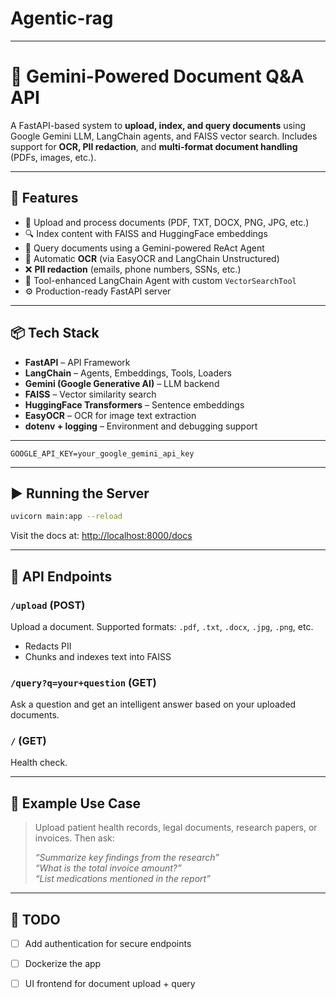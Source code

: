 # Agentic-rag
---

# 🧠 Gemini-Powered Document Q&A API

A FastAPI-based system to **upload, index, and query documents** using Google Gemini LLM, LangChain agents, and FAISS vector search. Includes support for **OCR, PII redaction**, and **multi-format document handling** (PDFs, images, etc.).

---

## 🚀 Features

- 📄 Upload and process documents (PDF, TXT, DOCX, PNG, JPG, etc.)
- 🔍 Index content with FAISS and HuggingFace embeddings
- 🧠 Query documents using a Gemini-powered ReAct Agent
- 🧾 Automatic **OCR** (via EasyOCR and LangChain Unstructured)
- ❌ **PII redaction** (emails, phone numbers, SSNs, etc.)
- 🧰 Tool-enhanced LangChain Agent with custom `VectorSearchTool`
- ⚙️ Production-ready FastAPI server

---

## 📦 Tech Stack

- **FastAPI** – API Framework
- **LangChain** – Agents, Embeddings, Tools, Loaders
- **Gemini (Google Generative AI)** – LLM backend
- **FAISS** – Vector similarity search
- **HuggingFace Transformers** – Sentence embeddings
- **EasyOCR** – OCR for image text extraction
- **dotenv + logging** – Environment and debugging support

---

```env
GOOGLE_API_KEY=your_google_gemini_api_key
```

---

## ▶️ Running the Server

```bash
uvicorn main:app --reload
```

Visit the docs at: [http://localhost:8000/docs](http://localhost:8000/docs)

---

## 📂 API Endpoints

### `/upload` (POST)
Upload a document. Supported formats: `.pdf`, `.txt`, `.docx`, `.jpg`, `.png`, etc.  
- Redacts PII  
- Chunks and indexes text into FAISS

### `/query?q=your+question` (GET)
Ask a question and get an intelligent answer based on your uploaded documents.

### `/` (GET)
Health check.

---

## 🤖 Example Use Case

> Upload patient health records, legal documents, research papers, or invoices. Then ask:
>
> *“Summarize key findings from the research”*  
> *“What is the total invoice amount?”*  
> *“List medications mentioned in the report”*

---

## 📌 TODO

- [ ] Add authentication for secure endpoints
- [ ] Dockerize the app
- [ ] UI frontend for document upload + query


